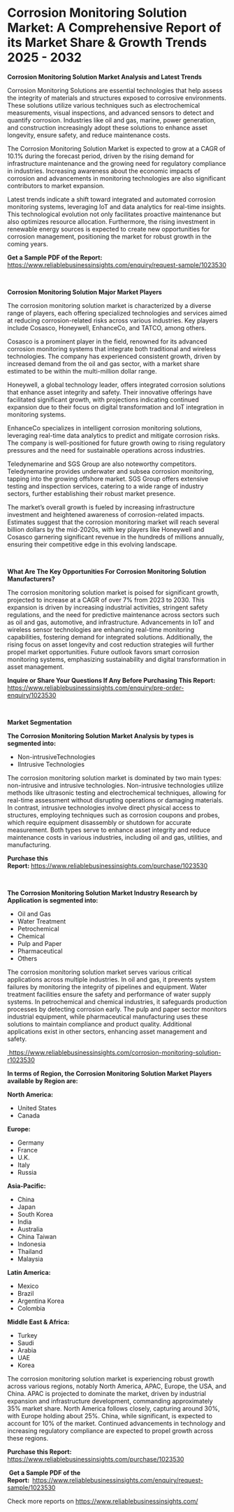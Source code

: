 <p><h1>Corrosion Monitoring Solution Market: A Comprehensive Report of its Market Share & Growth Trends 2025 - 2032</h1></p><p><strong>Corrosion Monitoring Solution Market Analysis and Latest Trends</strong></p>
<p><p>Corrosion Monitoring Solutions are essential technologies that help assess the integrity of materials and structures exposed to corrosive environments. These solutions utilize various techniques such as electrochemical measurements, visual inspections, and advanced sensors to detect and quantify corrosion. Industries like oil and gas, marine, power generation, and construction increasingly adopt these solutions to enhance asset longevity, ensure safety, and reduce maintenance costs.</p><p>The Corrosion Monitoring Solution Market is expected to grow at a CAGR of 10.1% during the forecast period, driven by the rising demand for infrastructure maintenance and the growing need for regulatory compliance in industries. Increasing awareness about the economic impacts of corrosion and advancements in monitoring technologies are also significant contributors to market expansion. </p><p>Latest trends indicate a shift toward integrated and automated corrosion monitoring systems, leveraging IoT and data analytics for real-time insights. This technological evolution not only facilitates proactive maintenance but also optimizes resource allocation. Furthermore, the rising investment in renewable energy sources is expected to create new opportunities for corrosion management, positioning the market for robust growth in the coming years.</p></p>
<p><strong>Get a Sample PDF of the Report:&nbsp;</strong> <a href="https://www.reliablebusinessinsights.com/enquiry/request-sample/1023530?utm_campaign=2224&utm_medium=2&utm_source=Github&utm_content=ia&utm_term=05032025&utm_id=corrosion-monitoring-solution">https://www.reliablebusinessinsights.com/enquiry/request-sample/1023530</a></p>
<p>&nbsp;</p>
<p><strong>Corrosion Monitoring Solution Major Market Players</strong></p>
<p><p>The corrosion monitoring solution market is characterized by a diverse range of players, each offering specialized technologies and services aimed at reducing corrosion-related risks across various industries. Key players include Cosasco, Honeywell, EnhanceCo, and TATCO, among others.</p><p>Cosasco is a prominent player in the field, renowned for its advanced corrosion monitoring systems that integrate both traditional and wireless technologies. The company has experienced consistent growth, driven by increased demand from the oil and gas sector, with a market share estimated to be within the multi-million dollar range.</p><p>Honeywell, a global technology leader, offers integrated corrosion solutions that enhance asset integrity and safety. Their innovative offerings have facilitated significant growth, with projections indicating continued expansion due to their focus on digital transformation and IoT integration in monitoring systems.</p><p>EnhanceCo specializes in intelligent corrosion monitoring solutions, leveraging real-time data analytics to predict and mitigate corrosion risks. The company is well-positioned for future growth owing to rising regulatory pressures and the need for sustainable operations across industries.</p><p>Teledynemarine and SGS Group are also noteworthy competitors. Teledynemarine provides underwater and subsea corrosion monitoring, tapping into the growing offshore market. SGS Group offers extensive testing and inspection services, catering to a wide range of industry sectors, further establishing their robust market presence.</p><p>The market’s overall growth is fueled by increasing infrastructure investment and heightened awareness of corrosion-related impacts. Estimates suggest that the corrosion monitoring market will reach several billion dollars by the mid-2020s, with key players like Honeywell and Cosasco garnering significant revenue in the hundreds of millions annually, ensuring their competitive edge in this evolving landscape.</p></p>
<p>&nbsp;</p>
<p><strong>What Are The Key Opportunities For Corrosion Monitoring Solution Manufacturers?</strong></p>
<p><p>The corrosion monitoring solution market is poised for significant growth, projected to increase at a CAGR of over 7% from 2023 to 2030. This expansion is driven by increasing industrial activities, stringent safety regulations, and the need for predictive maintenance across sectors such as oil and gas, automotive, and infrastructure. Advancements in IoT and wireless sensor technologies are enhancing real-time monitoring capabilities, fostering demand for integrated solutions. Additionally, the rising focus on asset longevity and cost reduction strategies will further propel market opportunities. Future outlook favors smart corrosion monitoring systems, emphasizing sustainability and digital transformation in asset management.</p></p>
<p><strong>Inquire or Share Your Questions If Any Before Purchasing This Report:</strong> <a href="https://www.reliablebusinessinsights.com/enquiry/pre-order-enquiry/1023530?utm_campaign=2224&utm_medium=2&utm_source=Github&utm_content=ia&utm_term=05032025&utm_id=corrosion-monitoring-solution">https://www.reliablebusinessinsights.com/enquiry/pre-order-enquiry/1023530</a></p>
<p>&nbsp;</p>
<p><strong>Market Segmentation</strong></p>
<p><strong>The Corrosion Monitoring Solution Market Analysis by types is segmented into:</strong></p>
<p><ul><li>Non-intrusiveTechnologies</li><li>IIntrusive Technologies</li></ul></p>
<p><p>The corrosion monitoring solution market is dominated by two main types: non-intrusive and intrusive technologies. Non-intrusive technologies utilize methods like ultrasonic testing and electrochemical techniques, allowing for real-time assessment without disrupting operations or damaging materials. In contrast, intrusive technologies involve direct physical access to structures, employing techniques such as corrosion coupons and probes, which require equipment disassembly or shutdown for accurate measurement. Both types serve to enhance asset integrity and reduce maintenance costs in various industries, including oil and gas, utilities, and manufacturing.</p></p>
<p><strong>Purchase this Report:&nbsp;</strong><a href="https://www.reliablebusinessinsights.com/purchase/1023530?utm_campaign=2224&utm_medium=2&utm_source=Github&utm_content=ia&utm_term=05032025&utm_id=corrosion-monitoring-solution">https://www.reliablebusinessinsights.com/purchase/1023530</a></p>
<p>&nbsp;</p>
<p><strong>The Corrosion Monitoring Solution Market Industry Research by Application is segmented into:</strong></p>
<p><ul><li>Oil and Gas</li><li>Water Treatment</li><li>Petrochemical</li><li>Chemical</li><li>Pulp and Paper</li><li>Pharmaceutical</li><li>Others</li></ul></p>
<p><p>The corrosion monitoring solution market serves various critical applications across multiple industries. In oil and gas, it prevents system failures by monitoring the integrity of pipelines and equipment. Water treatment facilities ensure the safety and performance of water supply systems. In petrochemical and chemical industries, it safeguards production processes by detecting corrosion early. The pulp and paper sector monitors industrial equipment, while pharmaceutical manufacturing uses these solutions to maintain compliance and product quality. Additional applications exist in other sectors, enhancing asset management and safety.</p></p>
<p><a href="https://www.reliablebusinessinsights.com/corrosion-monitoring-solution-r1023530?utm_campaign=2224&utm_medium=2&utm_source=Github&utm_content=ia&utm_term=05032025&utm_id=corrosion-monitoring-solution">&nbsp;https://www.reliablebusinessinsights.com/corrosion-monitoring-solution-r1023530</a></p>
<p><strong>In terms of Region, the Corrosion Monitoring Solution Market Players available by Region are:</strong></p>
<p>
    <p> <strong> North America: </strong>
        <ul>
            <li>United States</li>
            <li>Canada</li>
        </ul>
        </p> 
    <p> <strong> Europe: </strong>
        <ul>
            <li>Germany</li>
            <li>France</li>
            <li>U.K.</li>
            <li>Italy</li>
            <li>Russia</li>
        </ul>
        </p> 
    <p> <strong> Asia-Pacific: </strong>
        <ul>
            <li>China</li>
            <li>Japan</li>
            <li>South Korea</li>
            <li>India</li>
            <li>Australia</li>
            <li>China Taiwan</li>
            <li>Indonesia</li>
            <li>Thailand</li>
            <li>Malaysia</li>
        </ul>
        </p> 
    <p> <strong> Latin America: </strong>
        <ul>
            <li>Mexico</li>
            <li>Brazil</li>
            <li>Argentina Korea</li>
            <li>Colombia</li>
        </ul>
        </p> 
    <p> <strong> Middle East & Africa: </strong>
        <ul>
            <li>Turkey</li>
            <li>Saudi</li>
            <li>Arabia</li>
            <li>UAE</li>
            <li>Korea</li>
        </ul>
    </p>
    </p>
<p><p>The corrosion monitoring solution market is experiencing robust growth across various regions, notably North America, APAC, Europe, the USA, and China. APAC is projected to dominate the market, driven by industrial expansion and infrastructure development, commanding approximately 35% market share. North America follows closely, capturing around 30%, with Europe holding about 25%. China, while significant, is expected to account for 10% of the market. Continued advancements in technology and increasing regulatory compliance are expected to propel growth across these regions.</p></p>
<p><strong>Purchase this Report: </strong><a href="https://www.reliablebusinessinsights.com/purchase/1023530?utm_campaign=2224&utm_medium=2&utm_source=Github&utm_content=ia&utm_term=05032025&utm_id=corrosion-monitoring-solution">https://www.reliablebusinessinsights.com/purchase/1023530</a></p>
<p>&nbsp;<strong>Get a Sample PDF of the Report:&nbsp;&nbsp;</strong><a href="https://www.reliablebusinessinsights.com/enquiry/request-sample/1023530?utm_campaign=2224&utm_medium=2&utm_source=Github&utm_content=ia&utm_term=05032025&utm_id=corrosion-monitoring-solution">https://www.reliablebusinessinsights.com/enquiry/request-sample/1023530</a></p>
<p><strong></strong></p>
<p>Check more reports on <a href="https://www.reliablebusinessinsights.com/?utm_campaign=2224&utm_medium=2&utm_source=Github&utm_content=ia&utm_term=05032025&utm_id=corrosion-monitoring-solution">https://www.reliablebusinessinsights.com/</a></p>